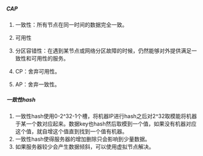 ##### CAP

1. 一致性：所有节点在同一时间的数据完全一致。

2. 可用性

3. 分区容错性：在遇到某节点或网络分区故障的时候，仍然能够对外提供满足一致性和可用性的服务。

4. CP：舍弃可用性。

5. AP：舍弃一致性。

##### 一致性hash

1. 一致性hash使用0-2^32-1个槽，将机器IP进行hash之后对2^32取模能将机器于某一个数对应起来。数据key也hash然后取模到一个值，如果没有机器对应这个值，就自增这个值直到找到一个值有机器。
2. 一致性hash使得服务器的增加删除只会影响到少量数据。
3. 如果服务器较少会产生数据倾斜，可以使用虚拟节点解决。
